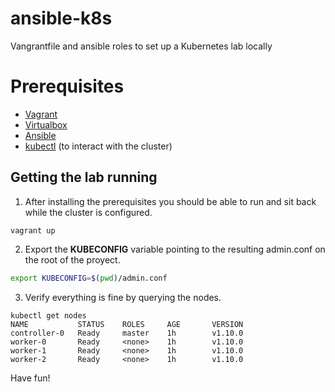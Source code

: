 # ansible-k8s
Vangrantfile and ansible roles to set up a Kubernetes lab locally

# Prerequisites

 - [Vagrant](https://www.vagrantup.com/downloads.html)
 - [Virtualbox](https://www.virtualbox.org/wiki/Downloads)
 - [Ansible](https://docs.ansible.com/ansible/latest/installation_guide/intro_installation.html)
 - [kubectl](https://kubernetes.io/docs/tasks/tools/install-kubectl/) (to interact with the cluster)

## Getting the lab running

 1. After installing the prerequisites you should be able to run and sit back while the cluster is configured.

```
vagrant up
```

 2. Export the **KUBECONFIG** variable pointing to the resulting admin.conf on the root of the proyect.

```bash
export KUBECONFIG=$(pwd)/admin.conf
```

 3. Verify everything is fine by querying the nodes.

```
kubectl get nodes
NAME           STATUS    ROLES     AGE       VERSION
controller-0   Ready     master    1h        v1.10.0
worker-0       Ready     <none>    1h        v1.10.0
worker-1       Ready     <none>    1h        v1.10.0
worker-2       Ready     <none>    1h        v1.10.0
```

Have fun!
